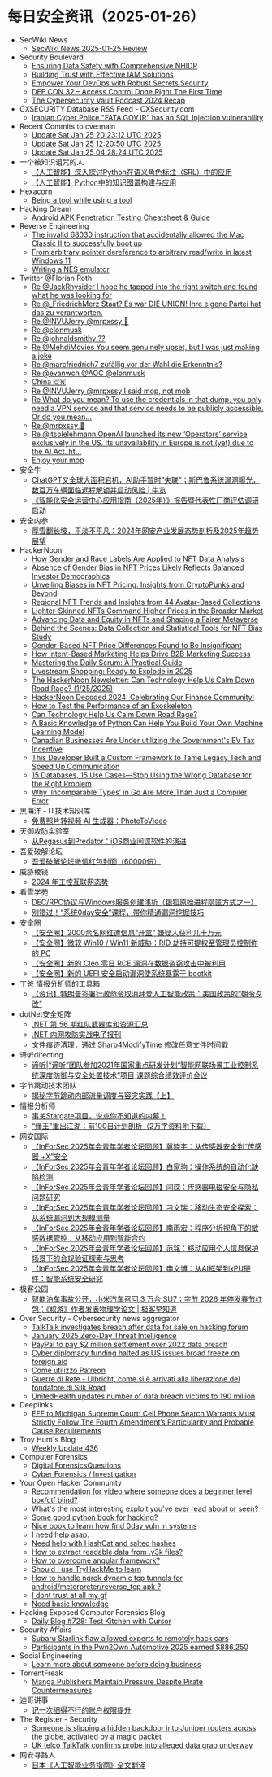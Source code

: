 # 每日安全资讯（2025-01-26）

- SecWiki News
  - [SecWiki News 2025-01-25 Review](http://www.sec-wiki.com/?2025-01-25)
- Security Boulevard
  - [Ensuring Data Safety with Comprehensive NHIDR](https://securityboulevard.com/2025/01/ensuring-data-safety-with-comprehensive-nhidr/)
  - [Building Trust with Effective IAM Solutions](https://securityboulevard.com/2025/01/building-trust-with-effective-iam-solutions/)
  - [Empower Your DevOps with Robust Secrets Security](https://securityboulevard.com/2025/01/empower-your-devops-with-robust-secrets-security/)
  - [DEF CON 32 –  Access Control Done Right The First Time](https://securityboulevard.com/2025/01/def-con-32-access-control-done-right-the-first-time/)
  - [The Cybersecurity Vault Podcast 2024 Recap](https://securityboulevard.com/2025/01/the-cybersecurity-vault-podcast-2024-recap/)
- CXSECURITY Database RSS Feed - CXSecurity.com
  - [Iranian Cyber Police "FATA.GOV.IR" has an SQL Injection vulnerability](https://cxsecurity.com/issue/WLB-2025010025)
- Recent Commits to cve:main
  - [Update Sat Jan 25 20:23:12 UTC 2025](https://github.com/trickest/cve/commit/2fe8c0886616ef6cb2eb518d616cf2e8a8275463)
  - [Update Sat Jan 25 12:20:50 UTC 2025](https://github.com/trickest/cve/commit/8a400a4ed71036fc7a505dd4115318f6a3d6ce52)
  - [Update Sat Jan 25 04:28:24 UTC 2025](https://github.com/trickest/cve/commit/e50b33f96c53094e433d46411195d0a8d0241a40)
- 一个被知识诅咒的人
  - [【人工智能】深入探讨Python在语义角色标注（SRL）中的应用](https://blog.csdn.net/nokiaguy/article/details/145356157)
  - [【人工智能】Python中的知识图谱构建与应用](https://blog.csdn.net/nokiaguy/article/details/145356145)
- Hexacorn
  - [Being a tool while using a tool](https://www.hexacorn.com/blog/2025/01/25/being-a-tool-while-using-a-tool/)
- Hacking Dream
  - [Android APK Penetration Testing Cheatsheet & Guide](https://www.hackingdream.net/2025/01/android-apk-penetration-testing-cheatsheet-guide.html)
- Reverse Engineering
  - [The invalid 68030 instruction that accidentally allowed the Mac Classic II to successfully boot up](https://www.reddit.com/r/ReverseEngineering/comments/1i9uurg/the_invalid_68030_instruction_that_accidentally/)
  - [From arbitrary pointer dereference to arbitrary read/write in latest Windows 11](https://www.reddit.com/r/ReverseEngineering/comments/1i9vikr/from_arbitrary_pointer_dereference_to_arbitrary/)
  - [Writing a NES emulator](https://www.reddit.com/r/ReverseEngineering/comments/1i9jont/writing_a_nes_emulator/)
- Twitter @Florian Roth
  - [Re @JackRhysider I hope he tapped into the right switch and found what he was looking for](https://x.com/cyb3rops/status/1883150922580463722)
  - [Re @_FriedrichMerz Staat? Es war DIE UNION! Ihre eigene Partei hat das zu verantworten.](https://x.com/cyb3rops/status/1883149237418078405)
  - [Re @INVUJerry @mrpxssy 🤭](https://x.com/cyb3rops/status/1883148836551721359)
  - [Re @elonmusk](https://x.com/cyb3rops/status/1883148541071368261)
  - [Re @johnaldsmithy ??](https://x.com/cyb3rops/status/1883146497308688876)
  - [Re @MehdiMovies You seem genuinely upset, but I was just making a joke](https://x.com/cyb3rops/status/1883146192579866627)
  - [Re @marcfriedrich7 zufällig vor der Wahl die Erkenntnis?](https://x.com/cyb3rops/status/1883092924671627343)
  - [Re @evanwch @AOC @elonmusk](https://x.com/cyb3rops/status/1883074815172673732)
  - [China 🇨🇳](https://x.com/cyb3rops/status/1883068401536672039)
  - [Re @INVUJerry @mrpxssy I said mop, not mob](https://x.com/cyb3rops/status/1883067780683235537)
  - [Re What do you mean? To use the credentials in that dump, you only need a VPN service and that service needs to be publicly accessible. Or do you mean...](https://x.com/cyb3rops/status/1883067215370461615)
  - [Re @mrpxssy 🥹](https://x.com/cyb3rops/status/1883065548260638782)
  - [Re @itsolelehmann OpenAI launched its new ‘Operators’ service exclusively in the US. Its unavailability in Europe is not (yet) due to the AI Act. ht...](https://x.com/cyb3rops/status/1883061668026188252)
  - [Enjoy your mop](https://x.com/cyb3rops/status/1882946975198576785)
- 安全牛
  - [ChatGPT又全球大面积宕机，AI助手暂时”失联”；斯巴鲁系统漏洞曝光，数百万车辆面临远程解锁并启动风险 | 牛览](https://www.aqniu.com/homenews/108166.html)
  - [《智能化安全运营中心应用指南（2025年）》报告暨代表性厂商评估调研启动](https://www.aqniu.com/homenews/108165.html)
- 安全内参
  - [厚雪翻长坡，平淡不平凡：2024年网安产业发展态势剖析及2025年趋势展望](https://mp.weixin.qq.com/s?__biz=MzI4NDY2MDMwMw==&mid=2247513601&idx=1&sn=2c2baa4754e797d7e551214681e8f8c1&chksm=ebfaf121dc8d7837a7b63f349fe6d024b4c21ab2af52b9a47e85120eaef5193e6dc7a1a6fc1c&scene=58&subscene=0#rd)
- HackerNoon
  - [How Gender and Race Labels Are Applied to NFT Data Analysis](https://hackernoon.com/how-gender-and-race-labels-are-applied-to-nft-data-analysis?source=rss)
  - [Absence of Gender Bias in NFT Prices Likely Reflects Balanced Investor Demographics](https://hackernoon.com/absence-of-gender-bias-in-nft-prices-likely-reflects-balanced-investor-demographics?source=rss)
  - [Unveiling Biases in NFT Pricing: Insights from CryptoPunks and Beyond](https://hackernoon.com/unveiling-biases-in-nft-pricing-insights-from-cryptopunks-and-beyond?source=rss)
  - [Regional NFT Trends and Insights from 44 Avatar-Based Collections](https://hackernoon.com/regional-nft-trends-and-insights-from-44-avatar-based-collections?source=rss)
  - [Lighter-Skinned NFTs Command Higher Prices in the Broader Market](https://hackernoon.com/lighter-skinned-nfts-command-higher-prices-in-the-broader-market?source=rss)
  - [Advancing Data and Equity in NFTs and Shaping a Fairer Metaverse](https://hackernoon.com/advancing-data-and-equity-in-nfts-and-shaping-a-fairer-metaverse?source=rss)
  - [Behind the Scenes: Data Collection and Statistical Tools for NFT Bias Study](https://hackernoon.com/behind-the-scenes-data-collection-and-statistical-tools-for-nft-bias-study?source=rss)
  - [Gender-Based NFT Price Differences Found to Be Insignificant](https://hackernoon.com/gender-based-nft-price-differences-found-to-be-insignificant?source=rss)
  - [How Intent-Based Marketing Helps Drive B2B Marketing Success](https://hackernoon.com/how-intent-based-marketing-helps-drive-b2b-marketing-success?source=rss)
  - [Mastering the Daily Scrum: A Practical Guide](https://hackernoon.com/mastering-the-daily-scrum-a-practical-guide?source=rss)
  - [Livestream Shopping: Ready to Explode in 2025](https://hackernoon.com/livestream-shopping-ready-to-explode-in-2025?source=rss)
  - [The HackerNoon Newsletter: Can Technology Help Us Calm Down Road Rage? (1/25/2025)](https://hackernoon.com/1-25-2025-newsletter?source=rss)
  - [HackerNoon Decoded 2024: Celebrating Our Finance Community!](https://hackernoon.com/hackernoon-decoded-2024-celebrating-our-finance-community?source=rss)
  - [How to Test the Performance of an Exoskeleton](https://hackernoon.com/how-to-test-the-performance-of-an-exoskeleton?source=rss)
  - [Can Technology Help Us Calm Down Road Rage?](https://hackernoon.com/can-technology-help-us-calm-down-road-rage?source=rss)
  - [A Basic Knowledge of Python Can Help You Build Your Own Machine Learning Model](https://hackernoon.com/a-basic-knowledge-of-python-can-help-you-build-your-own-machine-learning-model?source=rss)
  - [Canadian Businesses Are Under utilizing the Government's EV Tax Incentive](https://hackernoon.com/canadian-businesses-are-under-utilizing-the-governments-ev-tax-incentive?source=rss)
  - [This Developer Built a Custom Framework to Tame Legacy Tech and Speed Up Communication](https://hackernoon.com/this-developer-built-a-custom-framework-to-tame-legacy-tech-and-speed-up-communication?source=rss)
  - [15 Databases, 15 Use Cases—Stop Using the Wrong Database for the Right Problem](https://hackernoon.com/15-databases-15-use-casesstop-using-the-wrong-database-for-the-right-problem?source=rss)
  - [Why ‘Incomparable Types’ in Go Are More Than Just a Compiler Error](https://hackernoon.com/why-incomparable-types-in-go-are-more-than-just-a-compiler-error?source=rss)
- 黑海洋 - IT技术知识库
  - [免费照片转视频 AI 生成器：PhotoToVideo](https://blog.upx8.com/4679)
- 天御攻防实验室
  - [从Pegasus到Predator：iOS商业间谍软件的演进](https://mp.weixin.qq.com/s?__biz=MzU0MzgyMzM2Nw==&mid=2247486250&idx=1&sn=daa031ff26b9773e0177492de181ba56&chksm=fb04c842cc7341547e24e5d3ef245e093b4f4fd5e1a07df102c384f7ea5aa4c1bee9213ba60f&scene=58&subscene=0#rd)
- 吾爱破解论坛
  - [吾爱破解论坛微信红包封面（60000份）](https://mp.weixin.qq.com/s?__biz=MjM5Mjc3MDM2Mw==&mid=2651141639&idx=1&sn=7306868d4e210299a761b09dfab68bec&chksm=bd50a6538a272f45be2fde65658c162491d6a14b55e06c11bfc97ec7b9ccb3165d8cb4084ee3&scene=58&subscene=0#rd)
- 威胁棱镜
  - [2024 年工控互联网态势](https://mp.weixin.qq.com/s?__biz=MzkyMzE5ODExNQ==&mid=2247487629&idx=1&sn=f51d253054a3fe4b1f53af328973c7d9&chksm=c1e9e741f69e6e57778dac4aa1429e2857f7d211469e5f5239be9ab8b07cd327bfa6217e1bd2&scene=58&subscene=0#rd)
- 看雪学苑
  - [DEC/RPC协议与Windows服务创建浅析（银狐原始进程隐匿方式之一）](https://mp.weixin.qq.com/s?__biz=MjM5NTc2MDYxMw==&mid=2458589259&idx=1&sn=2076280e4c58e4cd0d718047946ebe83&chksm=b18c28c186fba1d72857bb2f9ecd1cf60756243ffde6306a22d046402d7ef801dfff28547af8&scene=58&subscene=0#rd)
  - [别错过！“系统0day安全”课程，带你精通漏洞挖掘技巧](https://mp.weixin.qq.com/s?__biz=MjM5NTc2MDYxMw==&mid=2458589259&idx=2&sn=4356dec55931f1257ae44561ca3f0d3e&chksm=b18c28c186fba1d7bf12649f11f2f5078f554a99f2e3c5db93d10a68151651e9d90c81e7753d&scene=58&subscene=0#rd)
- 安全圈
  - [【安全圈】2000余名网红遭信息“开盒” 嫌疑人获利几十万元](https://mp.weixin.qq.com/s?__biz=MzIzMzE4NDU1OQ==&mid=2652067606&idx=1&sn=06c7d132a1649380a5b7629742f5d3f7&chksm=f36e7b56c419f240368726c211c69ba2369aa718ee5183ec43c60390b8e84702917b3a31a610&scene=58&subscene=0#rd)
  - [【安全圈】微软 Win10 / Win11 新威胁：RID 劫持可提权至管理员控制你的 PC](https://mp.weixin.qq.com/s?__biz=MzIzMzE4NDU1OQ==&mid=2652067606&idx=2&sn=efa053f9e1755bb17193b5a5868fb8ce&chksm=f36e7b56c419f24014b67943f6766ea3ab7b908882f20b4e0af01106172c63290014f9c24682&scene=58&subscene=0#rd)
  - [【安全圈】新的 Cleo 零日 RCE 漏洞在数据盗窃攻击中被利用](https://mp.weixin.qq.com/s?__biz=MzIzMzE4NDU1OQ==&mid=2652067606&idx=3&sn=6473d53d9a207bfac9888ca3a543bbf8&chksm=f36e7b56c419f2407633ba9229c8cb14a4e4458baf67e78d79310f03423449e922b703042bec&scene=58&subscene=0#rd)
  - [【安全圈】新的 UEFI 安全启动漏洞使系统暴露于 bootkit](https://mp.weixin.qq.com/s?__biz=MzIzMzE4NDU1OQ==&mid=2652067606&idx=4&sn=e8ae1a9dfb9fb649575b0d8a5414a82d&chksm=f36e7b56c419f24087b4c41685f0be88aab339021ceb93dffd537c9df34d2812ec3232317caa&scene=58&subscene=0#rd)
- 丁爸 情报分析师的工具箱
  - [【资讯】特朗普签署行政命令取消拜登人工智能政策：美国政策的“朝令夕改”](https://mp.weixin.qq.com/s?__biz=MzI2MTE0NTE3Mw==&mid=2651148689&idx=1&sn=0707627dd1c290fd861d390ad8100390&chksm=f1af26abc6d8afbd7427e0c3da7a4c6d21a3130ad8f4d9de782945434e589c4b81ab5df3776e&scene=58&subscene=0#rd)
- dotNet安全矩阵
  - [.NET 第 56 期红队武器库和资源汇总](https://mp.weixin.qq.com/s?__biz=MzUyOTc3NTQ5MA==&mid=2247498450&idx=1&sn=0e544713a937f0cc0f8fe5662ece86f9&chksm=fa59543fcd2edd2963e30663b8bbe96e77d53d5e2c4f7031b50fe952aba8d1f577cada65c675&scene=58&subscene=0#rd)
  - [.NET 内网攻防实战电子报刊](https://mp.weixin.qq.com/s?__biz=MzUyOTc3NTQ5MA==&mid=2247498450&idx=2&sn=a00f3f8ae2f091ade34fc645636c1188&chksm=fa59543fcd2edd296a6821e4424d0c5605ae82829d456ecb55237c603906088a99f4d65bb1ae&scene=58&subscene=0#rd)
  - [文件痕迹清理，通过 Sharp4ModifyTime 修改任意文件时间戳](https://mp.weixin.qq.com/s?__biz=MzUyOTc3NTQ5MA==&mid=2247498450&idx=3&sn=01dad887be82ec26ebc80e1de617c700&chksm=fa59543fcd2edd29d00dc462ff4f7e26830de7ead97b9becc8fa24cd995af578294d491b48ed&scene=58&subscene=0#rd)
- 谛听ditecting
  - [谛听|“谛听”团队参加2021年国家重点研发计划“智能网联场景工业控制系统深度防御与安全处置技术”项目 课题综合绩效评价会议](https://mp.weixin.qq.com/s?__biz=MzU3MzQyOTU0Nw==&mid=2247492392&idx=1&sn=4457e5fc8b2fcca5ba76cd80c2dc9145&chksm=fcc3616ccbb4e87a6a1a1e47120e8d944a7ec9e8fc569022e103b6ea15590c421f76df8c4efe&scene=58&subscene=0#rd)
- 字节跳动技术团队
  - [揭秘字节跳动内部流量调度与容灾实践【上】](https://mp.weixin.qq.com/s?__biz=MzI1MzYzMjE0MQ==&mid=2247512958&idx=1&sn=82401f525cc5fdd2b7eb9cf210f60c24&chksm=e9d3789cdea4f18a5d9a1aa5141e78c28fbccd9c7a52068f7bf17d53a3d814b9c86346822bc4&scene=58&subscene=0#rd)
- 情报分析师
  - [事关Stargate项目，说点你不知道的内幕！](https://mp.weixin.qq.com/s?__biz=MzA3Mjc1MTkwOA==&mid=2650559242&idx=1&sn=65609027c9fddad943535044bcb06811&chksm=87117d41b066f4575f3b8fc3d3971f7eef784642475a4d33595a6dde9f13f7df0b0f8eda197d&scene=58&subscene=0#rd)
  - [“懂王”重出江湖：前100日计划剖析（2万字资料附下载）](https://mp.weixin.qq.com/s?__biz=MzA3Mjc1MTkwOA==&mid=2650559242&idx=2&sn=812122521348cdc4a1414ee0000a67b8&chksm=87117d41b066f45792e59919c059261ad0157fb18bbb2f1dcbd0685ff898acd35c6c3bce395a&scene=58&subscene=0#rd)
- 网安国际
  - [【InForSec 2025年会青年学者论坛回顾】冀晓宇：从传感器安全到“传感器 +X”安全](https://mp.weixin.qq.com/s?__biz=MzA4ODYzMjU0NQ==&mid=2652317459&idx=1&sn=4c4bfe832913a3872ec09ee631b9274b&chksm=8bc4ba9dbcb3338b2ba37bf54bb919e54ede95f3031151621def31622b349399445cd80439ba&scene=58&subscene=0#rd)
  - [【InForSec 2025年会青年学者论坛回顾】白家驹：操作系统的自动化缺陷检测](https://mp.weixin.qq.com/s?__biz=MzA4ODYzMjU0NQ==&mid=2652317459&idx=2&sn=d42e0048046537509a0b9169907c9801&chksm=8bc4ba9dbcb3338bb5fe7bf9d6330213b86264fd3eb919b2106dc45e7b8604701d521d420b2c&scene=58&subscene=0#rd)
  - [【InForSec 2025年会青年学者论坛回顾】闫琛：传感器电磁安全与隐私问题研究](https://mp.weixin.qq.com/s?__biz=MzA4ODYzMjU0NQ==&mid=2652317459&idx=3&sn=619b1c123e6a6165f24ed57ff9fd391a&chksm=8bc4ba9dbcb3338be3560720a31ce43398b3a8d91b3ec3a5799d4b4bb554133d8311c80ece9b&scene=58&subscene=0#rd)
  - [【InForSec 2025年会青年学者论坛回顾】刁文瑞：移动生态安全探索：从系统漏洞到大规模测量](https://mp.weixin.qq.com/s?__biz=MzA4ODYzMjU0NQ==&mid=2652317459&idx=4&sn=0d016310221e528e230f05da6f3b14de&chksm=8bc4ba9dbcb3338bf92e55b964a1f76fb01b91c88ad08ce7333778b972524fd5800ec0f17f97&scene=58&subscene=0#rd)
  - [【InForSec 2025年会青年学者论坛回顾】南雨宏：程序分析视角下的敏感数据管控：从移动应用到智能合约](https://mp.weixin.qq.com/s?__biz=MzA4ODYzMjU0NQ==&mid=2652317459&idx=5&sn=c5a7798acca47b172a583897d568c7ef&chksm=8bc4ba9dbcb3338b4d1e431047955603c86d16b56379b9128a3bd4e7e51ffa80abd0a2267c1a&scene=58&subscene=0#rd)
  - [【InForSec 2025年会青年学者论坛回顾】范铭：移动应用个人信息保护场景下的合规验证探索与思考](https://mp.weixin.qq.com/s?__biz=MzA4ODYzMjU0NQ==&mid=2652317459&idx=6&sn=7be8c4556e1d37b0d94079969cbb7958&chksm=8bc4ba9dbcb3338b183ae58f4c267e03ed34bc27f99c79eed93410d6912f0ba4263a1ff60705&scene=58&subscene=0#rd)
  - [【InForSec 2025年会青年学者论坛回顾】申文博：从AI框架到xPU硬件：智能系统安全研究](https://mp.weixin.qq.com/s?__biz=MzA4ODYzMjU0NQ==&mid=2652317459&idx=7&sn=044afe640aa525a285b3dcc87f2a146d&chksm=8bc4ba9dbcb3338bf773348e0df5e157b01dbc90732f0b032ca10812f22f1e407bcc1daf7d01&scene=58&subscene=0#rd)
- 极客公园
  - [智能泊车事故公开，小米汽车召回 3 万台 SU7；字节 2026 年停发春节红包；《权游》作者发表物理学论文 | 极客早知道](https://mp.weixin.qq.com/s?__biz=MTMwNDMwODQ0MQ==&mid=2653072822&idx=1&sn=7c6ca6a38c34759561d422054250e57c&chksm=7e57d00049205916e8025fe1d9be04063c7ebe7460a277127ae61e7b3bc947b7c86c8213b39b&scene=58&subscene=0#rd)
- Over Security - Cybersecurity news aggregator
  - [TalkTalk investigates breach after data for sale on hacking forum](https://www.bleepingcomputer.com/news/security/talktalk-investigates-breach-after-data-for-sale-on-hacking-forum/)
  - [January 2025 Zero-Day Threat Intelligence](https://pixmsecurity.com/blog/blog/january-2025-zero-day-threat-intelligence/)
  - [PayPal to pay $2 million settlement over 2022 data breach](https://www.bleepingcomputer.com/news/security/paypal-to-pay-2-million-settlement-over-2022-data-breach/)
  - [Cyber diplomacy funding halted as US issues broad freeze on foreign aid](https://therecord.media/cyber-diplomacy-funding-halted-freeze-on-foreign-aid)
  - [Come utilizzo Patreon](https://roccosicilia.com/2025/01/25/come-utilizzo-patreon/)
  - [Guerre di Rete - Ulbricht, come si è arrivati alla liberazione del fondatore di Silk Road](https://guerredirete.substack.com/p/guerre-di-rete-ulbricht-come-si-e)
  - [UnitedHealth updates number of data breach victims to 190 million](https://therecord.media/unitedhealth-updates-change-healthcare-data-breach-190-million)
- Deeplinks
  - [EFF to Michigan Supreme Court: Cell Phone Search Warrants Must Strictly Follow The Fourth Amendment’s Particularity and Probable Cause Requirements](https://www.eff.org/deeplinks/2025/01/eff-michigan-supreme-court-cell-phone-search-warrants-must-strictly-follow-fourth)
- Troy Hunt's Blog
  - [Weekly Update 436](https://www.troyhunt.com/weekly-update-436/)
- Computer Forensics
  - [Digital ForensicsQuestions](https://www.reddit.com/r/computerforensics/comments/1i9icjv/digital_forensicsquestions/)
  - [Cyber Forensics / Investigation](https://www.reddit.com/r/computerforensics/comments/1i9dljz/cyber_forensics_investigation/)
- Your Open Hacker Community
  - [Recommendation for video where someone does a beginner level box/ctf blind?](https://www.reddit.com/r/HowToHack/comments/1i9t80h/recommendation_for_video_where_someone_does_a/)
  - [What's the most interesting exploit you've ever read about or seen?](https://www.reddit.com/r/HowToHack/comments/1i9zodo/whats_the_most_interesting_exploit_youve_ever/)
  - [Some good python book for hacking?](https://www.reddit.com/r/HowToHack/comments/1i9g9l4/some_good_python_book_for_hacking/)
  - [Nice book to learn how find 0day vuln in systems](https://www.reddit.com/r/HowToHack/comments/1i9xyel/nice_book_to_learn_how_find_0day_vuln_in_systems/)
  - [I need help asap.](https://www.reddit.com/r/HowToHack/comments/1ia01zc/i_need_help_asap/)
  - [Need help with HashCat and salted hashes](https://www.reddit.com/r/HowToHack/comments/1i9hk2y/need_help_with_hashcat_and_salted_hashes/)
  - [How to extract readable data from .y3k files?](https://www.reddit.com/r/HowToHack/comments/1i9ge7v/how_to_extract_readable_data_from_y3k_files/)
  - [How to overcome angular framework?](https://www.reddit.com/r/HowToHack/comments/1i9g6w5/how_to_overcome_angular_framework/)
  - [Should I use TryHackMe to learn](https://www.reddit.com/r/HowToHack/comments/1i9a783/should_i_use_tryhackme_to_learn/)
  - [How to handle ngrok dynamic tcp tunnels for android/meterpreter/reverse_tcp apk ?](https://www.reddit.com/r/HowToHack/comments/1i9dr3s/how_to_handle_ngrok_dynamic_tcp_tunnels_for/)
  - [I dont trust at all my gf](https://www.reddit.com/r/HowToHack/comments/1i9os7f/i_dont_trust_at_all_my_gf/)
  - [Need basic knowledge](https://www.reddit.com/r/HowToHack/comments/1i9fbje/need_basic_knowledge/)
- Hacking Exposed Computer Forensics Blog
  - [Daily Blog #728: Test Kitchen with Cursor](https://www.hecfblog.com/2025/01/daily-blog-728-test-kitchen-with-cursor.html)
- Security Affairs
  - [Subaru Starlink flaw allowed experts to remotely hack cars](https://securityaffairs.com/173434/security/subaru-starlink-vulnerability-remote-attacks.html)
  - [Participants in the Pwn2Own Automotive 2025 earned $886,250](https://securityaffairs.com/173426/breaking-news/pwn2own-automotive-2025-final-results.html)
- Social Engineering
  - [Learn more about someone before doing business](https://www.reddit.com/r/SocialEngineering/comments/1i9j9i5/learn_more_about_someone_before_doing_business/)
- TorrentFreak
  - [Manga Publishers Maintain Pressure Despite Pirate Countermeasures](https://torrentfreak.com/manga-publishers-maintain-pressure-despite-pirate-countermeasures-250125/)
- 迪哥讲事
  - [记一次细得不行的账户权限提升](https://mp.weixin.qq.com/s?__biz=MzIzMTIzNTM0MA==&mid=2247496946&idx=1&sn=fd344274014da8f4d5f0705d21c1080a&chksm=e8a5fe91dfd2778741884d78e29eb70766ca43d4b3f53f3f268483de8e8639bd61ed87b93e03&scene=58&subscene=0#rd)
- The Register - Security
  - [Someone is slipping a hidden backdoor into Juniper routers across the globe, activated by a magic packet](https://go.theregister.com/feed/www.theregister.com/2025/01/25/mysterious_backdoor_juniper_routers/)
  - [UK telco TalkTalk confirms probe into alleged data grab underway](https://go.theregister.com/feed/www.theregister.com/2025/01/25/uk_telco_talktalk_confirms_investigation/)
- 网安寻路人
  - [日本《人工智能业务指南》全文翻译](https://mp.weixin.qq.com/s?__biz=MzIxODM0NDU4MQ==&mid=2247506124&idx=1&sn=a0d99658c9689597ec9d1e77f02a0b48&chksm=97e96526a09eec30af4b40c753f3202737f20aee9db771f6a3b490a2e7655945b7efc6cec77f&scene=58&subscene=0#rd)
